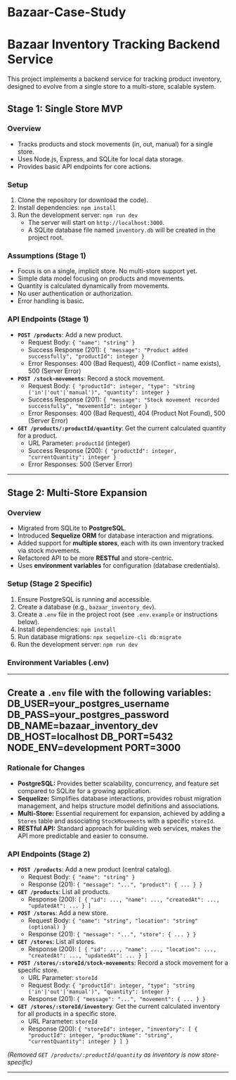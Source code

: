 # Bazaar-Case-Study

# Bazaar Inventory Tracking Backend Service

This project implements a backend service for tracking product inventory, designed to evolve from a single store to a multi-store, scalable system.

## Stage 1: Single Store MVP

### Overview

* Tracks products and stock movements (in, out, manual) for a single store.
* Uses Node.js, Express, and SQLite for local data storage.
* Provides basic API endpoints for core actions.

### Setup

1.  Clone the repository (or download the code).
2.  Install dependencies: `npm install`
3.  Run the development server: `npm run dev`
    * The server will start on `http://localhost:3000`.
    * A SQLite database file named `inventory.db` will be created in the project root.

### Assumptions (Stage 1)

* Focus is on a single, implicit store. No multi-store support yet.
* Simple data model focusing on products and movements.
* Quantity is calculated dynamically from movements.
* No user authentication or authorization.
* Error handling is basic.

### API Endpoints (Stage 1)

* **`POST /products`**: Add a new product.
    * Request Body: `{ "name": "string" }`
    * Success Response (201): `{ "message": "Product added successfully", "productId": integer }`
    * Error Responses: 400 (Bad Request), 409 (Conflict - name exists), 500 (Server Error)
* **`POST /stock-movements`**: Record a stock movement.
    * Request Body: `{ "productId": integer, "type": "string ('in'|'out'|'manual')", "quantity": integer }`
    * Success Response (201): `{ "message": "Stock movement recorded successfully", "movementId": integer }`
    * Error Responses: 400 (Bad Request), 404 (Product Not Found), 500 (Server Error)
* **`GET /products/:productId/quantity`**: Get the current calculated quantity for a product.
    * URL Parameter: `productId` (integer)
    * Success Response (200): `{ "productId": integer, "currentQuantity": integer }`
    * Error Responses: 500 (Server Error)

---
## Stage 2: Multi-Store Expansion

### Overview

* Migrated from SQLite to **PostgreSQL**.
* Introduced **Sequelize ORM** for database interaction and migrations.
* Added support for **multiple stores**, each with its own inventory tracked via stock movements.
* Refactored API to be more **RESTful** and store-centric.
* Uses **environment variables** for configuration (database credentials).

### Setup (Stage 2 Specific)

1.  Ensure PostgreSQL is running and accessible.
2.  Create a database (e.g., `bazaar_inventory_dev`).
3.  Create a `.env` file in the project root (see `.env.example` or instructions below).
4.  Install dependencies: `npm install`
5.  Run database migrations: `npx sequelize-cli db:migrate`
6.  Run the development server: `npm run dev`

### Environment Variables (.env)

------
Create a `.env` file with the following variables:
DB_USER=your_postgres_username
DB_PASS=your_postgres_password
DB_NAME=bazaar_inventory_dev
DB_HOST=localhost
DB_PORT=5432
NODE_ENV=development
PORT=3000
------

### Rationale for Changes

* **PostgreSQL:** Provides better scalability, concurrency, and feature set compared to SQLite for a growing application.
* **Sequelize:** Simplifies database interactions, provides robust migration management, and helps structure model definitions and associations.
* **Multi-Store:** Essential requirement for expansion, achieved by adding a `Stores` table and associating `StockMovements` with a specific `storeId`.
* **RESTful API:** Standard approach for building web services, makes the API more predictable and easier to consume.

### API Endpoints (Stage 2)

* **`POST /products`**: Add a new product (central catalog).
    * Request Body: `{ "name": "string" }`
    * Response (201): `{ "message": "...", "product": { ... } }`
* **`GET /products`**: List all products.
    * Response (200): `[ { "id": ..., "name": ..., "createdAt": ..., "updatedAt": ... } ]`
* **`POST /stores`**: Add a new store.
    * Request Body: `{ "name": "string", "location": "string" (optional) }`
    * Response (201): `{ "message": "...", "store": { ... } }`
* **`GET /stores`**: List all stores.
     * Response (200): `[ { "id": ..., "name": ..., "location": ..., "createdAt": ..., "updatedAt": ... } ]`
* **`POST /stores/:storeId/stock-movements`**: Record a stock movement for a specific store.
    * URL Parameter: `storeId`
    * Request Body: `{ "productId": integer, "type": "string ('in'|'out'|'manual')", "quantity": integer }`
    * Response (201): `{ "message": "...", "movement": { ... } }`
* **`GET /stores/:storeId/inventory`**: Get the current calculated inventory for all products in a specific store.
    * URL Parameter: `storeId`
    * Response (200): `{ "storeId": integer, "inventory": [ { "productId": integer, "productName": "string", "currentQuantity": integer } ] }`

*(Removed `GET /products/:productId/quantity` as inventory is now store-specific)*

---

